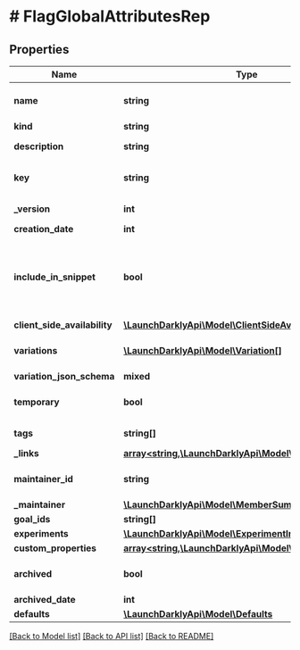 # # FlagGlobalAttributesRep

## Properties

Name | Type | Description | Notes
------------ | ------------- | ------------- | -------------
**name** | **string** | A human-friendly name for the feature flag |
**kind** | **string** | Kind of feature flag |
**description** | **string** | Description of the feature flag | [optional]
**key** | **string** | A unique key used to reference the flag in your code |
**_version** | **int** | Version of the feature flag |
**creation_date** | **int** |  |
**include_in_snippet** | **bool** | Deprecated, use clientSideAvailability. Whether or not this flag should be made available to the client-side JavaScript SDK | [optional]
**client_side_availability** | [**\LaunchDarklyApi\Model\ClientSideAvailability**](ClientSideAvailability.md) |  | [optional]
**variations** | [**\LaunchDarklyApi\Model\Variation[]**](Variation.md) | An array of possible variations for the flag |
**variation_json_schema** | **mixed** |  | [optional]
**temporary** | **bool** | Whether or not the flag is a temporary flag |
**tags** | **string[]** | Tags for the feature flag |
**_links** | [**array<string,\LaunchDarklyApi\Model\Link>**](Link.md) |  |
**maintainer_id** | **string** | Associated maintainerId for the feature flag | [optional]
**_maintainer** | [**\LaunchDarklyApi\Model\MemberSummaryRep**](MemberSummaryRep.md) |  | [optional]
**goal_ids** | **string[]** |  | [optional]
**experiments** | [**\LaunchDarklyApi\Model\ExperimentInfoRep**](ExperimentInfoRep.md) |  |
**custom_properties** | [**array<string,\LaunchDarklyApi\Model\CustomProperty>**](CustomProperty.md) |  |
**archived** | **bool** | Boolean indicating if the feature flag is archived |
**archived_date** | **int** |  | [optional]
**defaults** | [**\LaunchDarklyApi\Model\Defaults**](Defaults.md) |  | [optional]

[[Back to Model list]](../../README.md#models) [[Back to API list]](../../README.md#endpoints) [[Back to README]](../../README.md)
